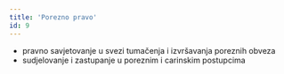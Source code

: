 ```yaml
---
title: 'Porezno pravo'
id: 9
---
```


* pravno savjetovanje u svezi tumačenja i izvršavanja poreznih obveza
* sudjelovanje i zastupanje u poreznim i carinskim postupcima